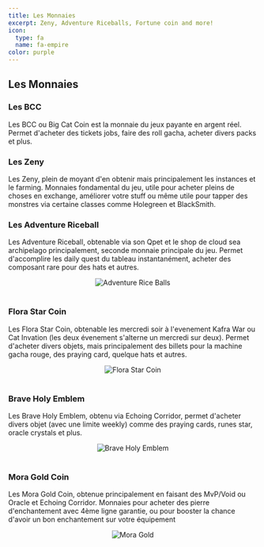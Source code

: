 ```yaml
---
title: Les Monnaies
excerpt: Zeny, Adventure Riceballs, Fortune coin and more!
icon:
  type: fa
  name: fa-empire
color: purple
---
```


## Les Monnaies

### Les BCC

<p>Les BCC ou Big Cat Coin est la monnaie du jeux payante en argent réel. Permet d'acheter des tickets jobs, faire des roll gacha, acheter divers packs et plus.</p>

### Les Zeny

<p>Les Zeny, plein de moyant d'en obtenir mais principalement les instances et le farming. Monnaies fondamental du jeu, utile pour acheter pleins de choses en exchange, améliorer votre stuff ou même utile pour tapper des monstres via certaine classes comme Holegreen et BlackSmith.</p>

### Les Adventure Riceball

<p>Les Adventure Riceball, obtenable via son Qpet et le shop de cloud sea archipelago principalement, seconde monnaie principale du jeu. Permet d'accomplire les daily quest du tableau instantanément, acheter des composant rare pour des hats et autres.</p>

<center><img src="../../../../assets/images/bases/monnaies/adventure_balls.png" style="max-width: 100%; height: auto;" alt="Adventure Rice Balls" /></center><br>

### Flora Star Coin

<p>Les Flora Star Coin, obtenable les mercredi soir à l'evenement Kafra War ou Cat Invation (les deux évenement s'alterne un mercredi sur deux). Permet d'acheter divers objets, mais principalement des billets pour la machine gacha rouge, des praying card, quelque hats et autres.</p>

<center><img src="../../../../assets/images/bases/monnaies/flora_star_coin.png" style="max-width: 100%; height: auto;" alt="Flora Star Coin" /></center><br>

### Brave Holy Emblem

<p>Les Brave Holy Emblem, obtenu via Echoing Corridor, permet d'acheter divers objet (avec une limite weekly) comme des praying cards, runes star, oracle crystals et plus.</p>

<center><img src="../../../../assets/images/bases/Brave_holy_emblem.png" style="max-width: 100%; height: auto;" alt="Brave Holy Emblem" /></center><br>

### Mora Gold Coin

<p>Les Mora Gold Coin, obtenue principalement en faisant des MvP/Void ou Oracle et Echoing Corridor. Monnaies pour acheter des pierre d'enchantement avec 4ème ligne garantie, ou pour booster la chance d'avoir un bon enchantement sur votre équipement</p>

<center><img src="../../../../assets/images/donjons/void/mora_gold_coin.png" style="max-width: 100%; height: auto;" alt="Mora Gold" /></center><br>







